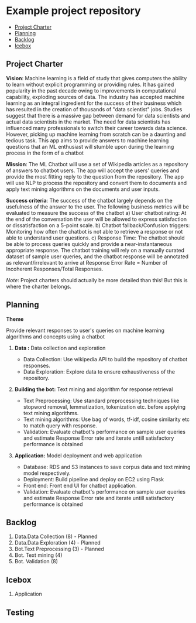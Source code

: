 # Example project repository

<!-- toc -->

- [Project Charter](#project-charter)
- [Planning](#planning) 
- [Backlog](#backlog)
- [Icebox](#backlog)

<!-- tocstop -->

## Project Charter 

**Vision**: Machine learning is a field of 
study that gives computers the ability to learn 
without explicit programming or providing rules.
It has gained popularity in the past decade owing
 to improvements in computational capability,
 exploding sources of data. 
 The industry has accepted machine learning 
 as an integral ingredient for the success of 
 their business which has resulted in the creation of thousands of "data scientist" jobs.  Studies suggest that there is a massive gap between demand for data scientists and actual data scientists in the market. The need for data scientists has influenced many professionals to switch their career towards data science. However, picking up machine learning from scratch can be a daunting and tedious task. This app aims to provide answers to machine learning questions that an ML enthusiast will stumble upon during the learning process in the form of a chatbot

**Mission**: The ML Chatbot will use a set of Wikipedia articles as a repository of answers to chatbot users.  The app will accept the users' queries and provide the most fitting reply to the question from the repository.
  The app will use NLP to process the repository and convert them to documents and apply text mining algorithms on the documents and user inputs. 

**Success criteria**: The success of the chatbot largely depends on the usefulness of the answer to the user.  The following business metrics will be evaluated to measure the success of the chatbot
a) User chatbot rating: At the end of the conversation the user will be allowed to express satisfaction or dissatisfaction on a 5-point scale.
b) Chatbot fallback/Confusion triggers:  Monitoring how often the chatbot is not able to retrieve a response or not able to understand user questions.
c) Response Time: The chatbot should be able to process queries quickly and provide a near-instantaneous appropriate response. 
The chatbot training will rely on a manually curated dataset of sample user queries, and the chatbot response will be annotated as relevant/irrelevant to arrive at Response Error Rate = Number of Incoherent Responses/Total Responses. 


_Note_: Project charters should actually be more detailed than this! But this is where the charter belongs.  

## Planning

**Theme**

Provide relevant responses to user's queries on 
machine learning algorithms and concepts
 using a chatbot

1. **Data :**  Data collection and exploration 
	- Data Collection: Use wikipedia API to build the repository of chatbot responses. 
	- Data Exploration: Explore data to ensure exhaustiveness of the repository.
	
2. **Building the bot:** Text mining and algorithm for response retrieval
	- Text Preprocessing: Use standard preprocessing techniques like stopword removal, lemmatization, tokenization etc. before applying text mining algorithms.
	- Text mining algorithms: Use bag of words, tf-idf, cosine similarity etc to match query with response.
	- Validation: Evaluate chatbot's performance on sample user queries and estimate Response Error rate and iterate untill satisfactory performance is obtained

3. **Application:** Model deployment and web application
	- Database: RDS and S3 instances to save corpus data and text mining model respectively.
	- Deployment: Build pipeline and deploy on EC2 using Flask
	- Front end: Front end UI for chatbot application.
	- Validation: Evaluate chatbot's performance on sample user queries and estimate Response Error rate and iterate untill satisfactory performance is obtained
	

## Backlog

1. Data.Data Collection (8) - Planned
2. Data.Data Exploration (4) - Planned
3. Bot.Text Preprocessing (3)  - Planned
4. Bot. Text mining (4) 
5. Bot. Validation (8) 

## Icebox

1. Application

## Testing 

